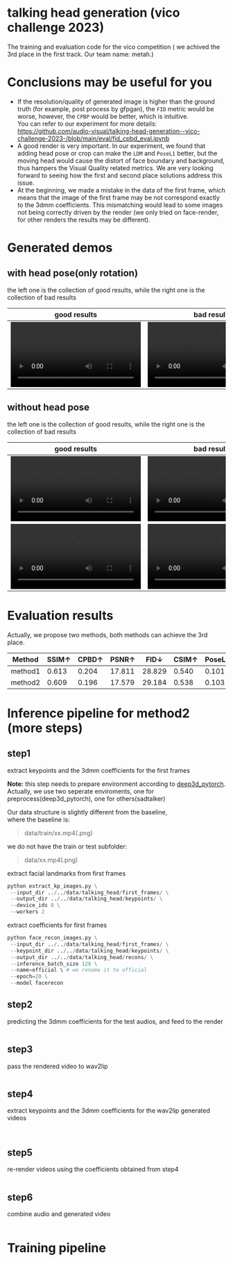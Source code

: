 # talking head generation (vico challenge 2023)
 The training and evaluation code for the vico competition ( we achived the 3rd place in the first track. Our team name: metah.)

# Conclusions may be useful for you
- If the resolution/quality of generated image is higher than the ground truth (for example, post process by gfpgan), the `FID` metric would be worse, however, the `CPBP` would be better, which is intuitive.  
  You can refer to our experiment for more details:  https://github.com/audio-visual/talking-head-generation--vico-challenge-2023-/blob/main/eval/fid_cpbd_eval.ipynb 
- A good render is very important. In our experiment, we found that adding head pose or crop can make the `LDM` and `PoseL1` better, but the moving head would cause the distort of face boundary and background, thus hampers the Visual Quality related metrics. We are very looking forward to seeing how the first and second place solutions address this issue.
- At the beginning, we made a mistake in the data of the first frame, which means that the image of the first frame may be not correspond exactly to the 3dmm coefficients. This mismatching would lead to some images not being correctly driven by the render (we only tried on face-render, for other renders the results may be different).

# Generated demos
## with head pose(only rotation) 
the left one is the collection of good results, while the right one is the collection of bad results

good results             |  bad results
:-------------------------:|:-------------------------:
<video  src="https://github.com/audio-visual/talking-head-generation--vico-challenge-2023-/assets/110716367/04d13f9b-579d-4492-ac38-1ce423f497e3" type="video/mp4"> </video>  |  <video  src="https://github.com/audio-visual/talking-head-generation--vico-challenge-2023-/assets/110716367/ffe92ecc-9403-42e7-ac27-a9ac28fbd577" type="video/mp4"> </video> 

## without head pose
the left one is the collection of good results, while the right one is the collection of bad results

good results             |  bad results
:-------------------------:|:-------------------------:
<video  src="https://github.com/audio-visual/talking-head-generation--vico-challenge-2023-/assets/110716367/6434978f-1602-4f4e-8b33-061d43e2edb4" type="video/mp4"> </video>  |  <video  src="https://github.com/audio-visual/talking-head-generation--vico-challenge-2023-/assets/110716367/62da1525-ea06-44bb-ba76-b0afd8c7b042" type="video/mp4"> </video> 
<video  src="https://github.com/audio-visual/talking-head-generation--vico-challenge-2023-/assets/110716367/80d88219-bcd1-44e5-84ca-590b93d9a470" type="video/mp4"> </video>  |  <video  src="https://github.com/audio-visual/talking-head-generation--vico-challenge-2023-/assets/110716367/9c927a25-6cfc-410d-beee-33e91423ab74" type="video/mp4"> </video> 


# Evaluation results
Actually, we propose two methods, both methods can achieve the 3rd place. 

|Method |SSIM↑ | CPBD↑	|PSNR↑|	FID↓|CSIM↑|	PoseL1↓|ExpL1↓|	AVOffset→|AVConf↑|	LipLMD↓|
|------|------|------|------|------|------|------|------|------|------|------|
|method1|0.613|	0.204	|17.811|28.829|	0.540|	0.101|	0.151|	-1.733|	2.541|	12.192|	07.01|
| method2| 0.609| 0.196	|17.579|29.184|	0.538|0.103|0.160|-0.422|1.455|12.224|07.05|


# Inference pipeline for method2 (more steps)

 ## step1
 extract keypoints and the 3dmm coefficients for the first frames 

**Note:** this step needs to prepare environment according to [deep3d_pytorch](https://github.com/sicxu/Deep3DFaceRecon_pytorch/tree/73d491102af6731bded9ae6b3cc7466c3b2e9e48#installation). Actually, we use two seperate enviroments, one for preprocess(deep3d_pytorch), one for others(sadtalker)
 
 Our data structure is slightly different from the baseline,   
 where the baseline is: 
 > data/train/xx.mp4(.png)  

 we do not have the train or test subfolder: 
 > data/xx.mp4(.png)  

extract facial landmarks from first frames  
 ```python
 python extract_kp_images.py \
  --input_dir ../../data/talking_head/first_frames/ \
  --output_dir ../../data/talking_head/keypoints/ \
  --device_ids 0 \
  --workers 2
 ```
 extract coefficients for first frames
 ```python
python face_recon_images.py \
  --input_dir ../../data/talking_head/first_frames/ \
  --keypoint_dir ../../data/talking_head/keypoints/ \
  --output_dir ../../data/talking_head/recons/ \
  --inference_batch_size 128 \
  --name=official \ # we rename it to official
  --epoch=20 \
  --model facerecon
 ```
 ## step2
 predicting the 3dmm coefficients for the test audios, and feed to the render
 ```python
 
 ```
 ## step3
 pass the rendered video to wav2lip
 ```python
 
 ```
 ## step4
 extract keypoints and the 3dmm coefficients for the wav2lip generated videos
```python
 
 ```
 ## step5
 re-render videos using the coefficients obtained from step4
 ```python
 
 ```
 ## step6
 combine audio and generated video
 ```python

 ```

# Training pipeline
